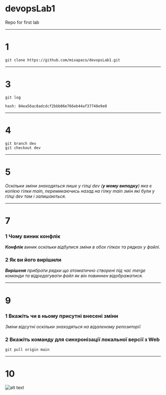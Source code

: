 # devopsLab1
Repo for first lab

---

# 1
```
git clone https://github.com/mixapaco/devopsLab1.git
```
---

# 3 
```
git log

hash: 04ea56ac8adcdcf2bbb06e766eb44af37748e9e0

```
---

# 4
```
git branch dev
git checkout dev

```
---

# 5
_Оскільки зміни знаходяться лише у гілці dev (**у мому випадку**) яка є копією гілки main, перемикаючись назад на гілку main змін які були у гілці dev там і залишаються._

---

# 7
### 1 Чому виник конфлік
_**Конфлік** виник оскільки відбулися зміни в обох гілках та рядках у файлі._
### 2 Як ви його вирішили
_**Вирішеня** прибрати рядки що атоматично створені під час merge команди та відредагувати файл як він повиннен відображатися._

---

# 9
### 1 Вкажіть чи в ньому присутні внесені зміни
_Зміни відсутні оскільки знаходяться на відаленому репозиторії_
### 2 Вкажіть команду для синхронізації локальної версії з Web
```
git pull origin main
```
---
# 10
![alt text][logo]

[logo]: https://github.com/mixapaco/devopsLab1/blob/main/lab1/image_git.jpg "Git  lab 1"
